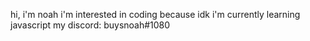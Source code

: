 hi, i'm noah
i'm interested in coding because idk
i'm currently learning javascript
my discord: buysnoah#1080
